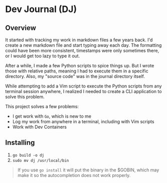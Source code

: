 # Dev Journal (DJ)

## Overview

It started with tracking my work in markdown files a few years back. I'd create a new markdown file and start typing away each day. The formatting could have been more consistent, timestamps were only sometimes there, or  I would get too lazy to type it out. 

After a while, I made a few Python scripts to spice things up. But I wrote those with relative paths, meaning I had to execute them in a specific directory. Also, my "source code" was in the journal directory itself. 

While attempting to add a Vim script to execute the Python scripts from any terminal session anywhere, I realized I needed to create a CLI application to solve this problem.

This project solves a few problems:
* I get work with `Go`, which is new to me
* Log my work from anywhere in a terminal, including with Vim scripts
* Work with Dev Containers

## Installing

1. `go build -o dj`
1. `sudo mv dj /usr/local/bin`

> If you use `go install` it will put the binary in the $GOBIN, which may make it so the autocompletion does not work properly.